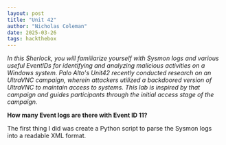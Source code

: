```yaml
---
layout: post
title: "Unit 42"
author: "Nicholas Coleman"
date: 2025-03-26
tags: hackthebox
---
```


*In this Sherlock, you will familiarize yourself with Sysmon logs and various useful EventIDs for identifying and analyzing malicious activities on a Windows system. Palo Alto's Unit42 recently conducted research on an UltraVNC campaign, wherein attackers utilized a backdoored version of UltraVNC to maintain access to systems. This lab is inspired by that campaign and guides participants through the initial access stage of the campaign.*

**How many Event logs are there with Event ID 11?**

The first thing I did was create a Python script to parse the Sysmon logs into a readable XML format. 
